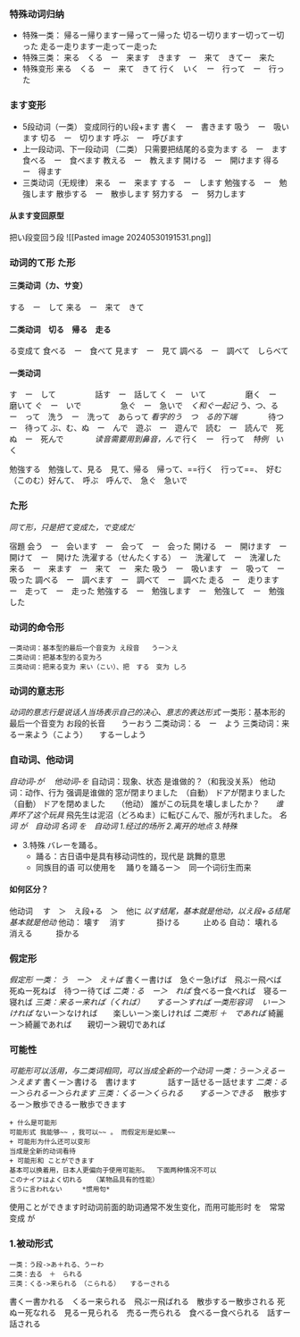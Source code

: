### 特殊动词归纳
+ 特殊一类：
帰るー帰りますー帰ってー帰った
切るー切りますー切ってー切った
走るー走りますー走ってー走った
+ 特殊三类：
来る　くる　ー　来ます　きます　ー　来て　きてー　来た　
+ 特殊变形
来る　くる　ー　来て　きて
行く　いく　ー　行って　ー　行った
### ます变形
+ 5段动词（一类）
变成同行的い段+ます
書く　ー　書きます
吸う　ー　吸います
切る　ー　切ります
呼ぶ　ー　呼びます
+ 上一段动词、下一段动词 （二类）
只需要把结尾的る变为ます
る　ー　ます
食べる　ー　食べます
教える　ー　教えます
開ける　ー　開けます
得る　ー　得ます
+ 三类动词（无规律）
来る　ー　来ます
する　ー　します
勉強する　ー　勉強します
散歩する　ー　散歩します
努力する　ー　努力します
#### 从ます变回原型
把い段变回う段
![[Pasted image 20240530191531.png]]

### 动词的て形 た形
#### 三类动词（カ、サ变）
する　ー　して
来る　ー　来て　きて
#### 二类动词　切る　帰る　走る
る变成て
食べる　ー　食べて
見ます　ー　見て
調べる　ー　調べて　しらべて
#### 一类动词
す　ー　して　　　　　話す　ー　話して
く　ー　いて　　　　　磨く　ー　磨いて
ぐ　ー　いで　　　　　急ぐ　ー　急いで　*く和ぐ一起记*
う、つ、る　ー　って　洗う　ー　洗って　あらって      *看字的う　つ　る的下端*　　　　待つ　ー　待って
ぶ、む、ぬ　ー　んで　遊ぶ　ー　遊んで　読む　ー　読んで　死ぬ　ー　死んで　　　　*读音需要用到鼻音，んで*
行く　ー　行って　*特例*　いく

勉強する　勉強して、見る　見て、帰る　帰って、==行く　行って==、　好む（このむ）好んて、　呼ぶ　呼んで、　急ぐ　急いで
### た形
*同て形，只是把て变成た，で变成だ*

宿題
会う　ー　会います　ー　会って　ー　会った
開ける　ー　開けます　ー　開けて　ー　開けた
洗濯する（せんたくする）　ー　洗濯して　ー　洗濯した
来る　ー　来ます　ー　来て　ー　来た
吸う　ー　吸います　ー　吸って　ー　吸った
調べる　ー　調べます　ー　調べて　ー　調べた
走る　ー　走ります　ー　走って　ー　走った
勉強する　ー　勉強します　ー　勉強して　ー　勉強した
### 动词的命令形
```
一类动词：基本型的最后一个音变为 え段音   うー＞え
二类动词：把基本型的る变为ろ
三类动词：把来る变为 来い（こい）、把　する　变为 しろ
```
### 动词的意志形
*动词的意志行是说话人当场表示自己的决心、意志的表达形式*
一类形：基本形的最后一个音变为 お段的长音　　うーおう
二类动词：る　ー　よう
三类动词：来るー来よう（こよう）　　するーしよう
### 自动词、他动词
*自动词-が　 他动词-を*
自动词：现象、状态         是谁做的？（和我没关系）
他动词：动作、行为         强调是谁做的
窓が閉まりました　（自動）
ドアが閉まりました　（自動）
ドアを閉めました　　（他动）
誰がこの玩具を壊しましたか？　　*谁弄坏了这个玩具*
飛先生は泥沼（どろぬま）に転びこんで、服が汚れました。
*名词 が　自动词
名词 を　自动词   1.经过的场所 2.离开的地点 3.特殊*
+ 3.特殊   バレーを踊る。　　
	+ 踊る：古日语中是具有移动词性的，现代是 跳舞的意思
	+ 同族目的语 可以使用を　  踊りを踊るー＞　同一个词衍生而来
#### 如何区分？
他动词 　す　＞　え段+る　＞　他に
*以す结尾，基本就是他动，以え段+る结尾基本就是他动*
他动： 壊す　    消す　　　　掛ける　　　止める
自动： 壊れる　消える　　　掛かる
### 假定形
*假定形*
*一类： う　ー＞　え＋ば*
書くー書けば　急ぐー急げば　飛ぶー飛べば　死ぬー死ねば　待つー待てば
*二类：る　ー＞　れば*
食べるー食べれば　寝るー寝れば
*三类：来るー来れば（くれば）　　するー＞すれば*
*一类形容词 　いー＞ければ*
ないー＞なければ　　楽しいー＞楽しければ
*二类形  ＋　であれば*
綺麗ー＞綺麗であれば　　親切ー＞親切であれば
### 可能性
*可能形可以活用，与二类词相同，可以当成全新的一个动词*
*一类：うー＞えるー＞えます*
書くー＞書ける　書けます　　　　話すー話せるー話せます
*二类：るー＞られるー＞られます*
*三类：くるー＞くられる　　するー＞できる*　
散歩するー＞散歩できるー散歩できます
```
+ 什么是可能形
可能形式 我能够~~ ，我可以~~ 。 而假定形是如果~~
+ 可能形为什么还可以变形
当成是全新的动词看待
+ 可能形和 ことができます
基本可以换着用，日本人更偏向于使用可能形。  下面两种情况不可以
このナイフはよく切れる　　（某物品具有的性能）
言うに言われない　　　*惯用句*
```
使用ことができます时动词前面的助词通常不发生变化，而用可能形时 を　常常变成 が
### 1.被动形式
```
一类：う段->あ＋れる、うーわ
二类：去る　＋　られる
三类：くる->来られる　（こられる）　　するーされる
```
書くー書かれる　くるー来られる　飛ぶー飛ばれる　散歩するー散歩される
死ぬー死なれる　見るー見られる　売るー売られる　食べるー食べられる　話すー話される